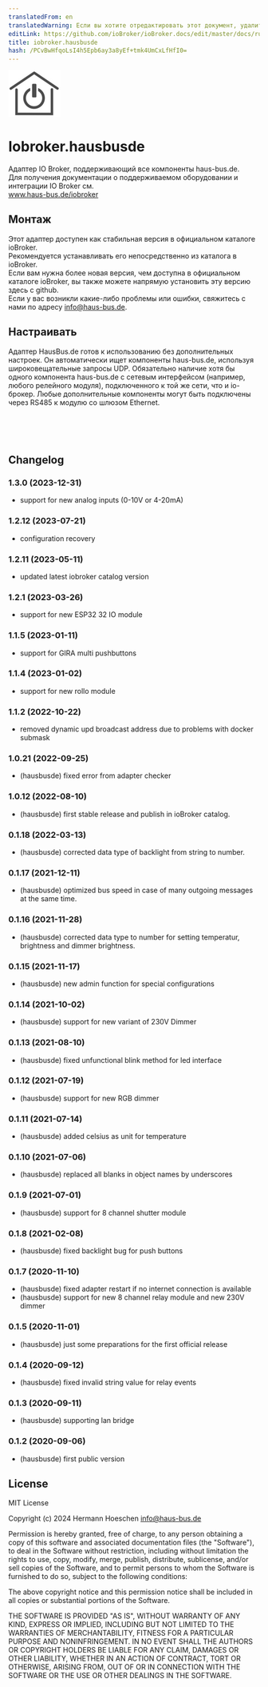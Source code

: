 ```yaml
---
translatedFrom: en
translatedWarning: Если вы хотите отредактировать этот документ, удалите поле «translationFrom», в противном случае этот документ будет снова автоматически переведен
editLink: https://github.com/ioBroker/ioBroker.docs/edit/master/docs/ru/adapterref/iobroker.hausbus_de/README.md
title: iobroker.hausbusde
hash: /PCvBwHfqoLsI4h5Epb6ay3a8yEf+tmk4UmCxLfHfI0=
---
```

![Логотип](../../../en/adapterref/iobroker.hausbus_de/admin/hausbusde.png)

# Iobroker.hausbusde
Адаптер IO Broker, поддерживающий все компоненты haus-bus.de.<br> Для получения документации о поддерживаемом оборудовании и интеграции IO Broker см.<br> www.haus-bus.de/iobroker

## Монтаж<a name="installation"></a>
Этот адаптер доступен как стабильная версия в официальном каталоге ioBroker.<br> Рекомендуется устанавливать его непосредственно из каталога в ioBroker.<br> Если вам нужна более новая версия, чем доступна в официальном каталоге ioBroker, вы также можете напрямую установить эту версию здесь с github.<br> Если у вас возникли какие-либо проблемы или ошибки, свяжитесь с нами по адресу info@haus-bus.de.<br>

## Настраивать
Адаптер HausBus.de готов к использованию без дополнительных настроек. Он автоматически ищет компоненты haus-bus.de, используя широковещательные запросы UDP. Обязательно наличие хотя бы одного компонента haus-bus.de с сетевым интерфейсом (например, любого релейного модуля), подключенного к той же сети, что и io-брокер. Любые дополнительные компоненты могут быть подключены через RS485 к модулю со шлюзом Ethernet.

<br> <br> <br>

## Changelog
<!--
  Placeholder for the next version (at the beginning of the line):
  ### **WORK IN PROGRESS** 
-->
### 1.3.0 (2023-12-31) 
* support for new analog inputs (0-10V or 4-20mA)

### 1.2.12 (2023-07-21) 
* configuration recovery

### 1.2.11 (2023-05-11) 
* updated latest iobroker catalog version

### 1.2.1 (2023-03-26)
* support for new ESP32 32 IO module

### 1.1.5 (2023-01-11)
* support for GIRA multi pushbuttons

### 1.1.4 (2023-01-02)
* support for new rollo module

### 1.1.2 (2022-10-22)
* removed dynamic upd broadcast address due to problems with docker submask

### 1.0.21 (2022-09-25)
* (hausbusde) fixed error from adapter checker

### 1.0.12 (2022-08-10)
* (hausbusde) first stable release and publish in ioBroker catalog.

### 0.1.18 (2022-03-13) 
* (hausbusde) corrected data type of backlight from string to number.

### 0.1.17 (2021-12-11) 
* (hausbusde) optimized bus speed in case of many outgoing messages at the same time.

### 0.1.16 (2021-11-28) 
* (hausbusde) corrected data type to number for setting temperatur, brightness and dimmer brightness.

### 0.1.15 (2021-11-17) 
* (hausbusde) new admin function for special configurations

### 0.1.14 (2021-10-02) 
* (hausbusde) support for new variant of 230V Dimmer

### 0.1.13 (2021-08-10) 
* (hausbusde) fixed unfunctional blink method for led interface

### 0.1.12 (2021-07-19) 
* (hausbusde) support for new RGB dimmer

### 0.1.11 (2021-07-14)
* (hausbusde) added celsius as unit for temperature

### 0.1.10 (2021-07-06)
* (hausbusde) replaced all blanks in object names by underscores

### 0.1.9 (2021-07-01)
* (hausbusde) support for 8 channel shutter module

### 0.1.8 (2021-02-08)
* (hausbusde) fixed backlight bug for push buttons

### 0.1.7 (2020-11-10)
* (hausbusde) fixed adapter restart if no internet connection is available
* (hausbusde) support for new 8 channel relay module and new 230V dimmer

### 0.1.5 (2020-11-01)
* (hausbusde) just some preparations for the first official release

### 0.1.4 (2020-09-12)
* (hausbusde) fixed invalid string value for relay events

### 0.1.3 (2020-09-11)
* (hausbusde) supporting lan bridge

### 0.1.2 (2020-09-06)
* (hausbusde) first public version

## License
MIT License

Copyright (c) 2024 Hermann Hoeschen <info@haus-bus.de>

Permission is hereby granted, free of charge, to any person obtaining a copy
of this software and associated documentation files (the "Software"), to deal
in the Software without restriction, including without limitation the rights
to use, copy, modify, merge, publish, distribute, sublicense, and/or sell
copies of the Software, and to permit persons to whom the Software is
furnished to do so, subject to the following conditions:

The above copyright notice and this permission notice shall be included in all
copies or substantial portions of the Software.

THE SOFTWARE IS PROVIDED "AS IS", WITHOUT WARRANTY OF ANY KIND, EXPRESS OR
IMPLIED, INCLUDING BUT NOT LIMITED TO THE WARRANTIES OF MERCHANTABILITY,
FITNESS FOR A PARTICULAR PURPOSE AND NONINFRINGEMENT. IN NO EVENT SHALL THE
AUTHORS OR COPYRIGHT HOLDERS BE LIABLE FOR ANY CLAIM, DAMAGES OR OTHER
LIABILITY, WHETHER IN AN ACTION OF CONTRACT, TORT OR OTHERWISE, ARISING FROM,
OUT OF OR IN CONNECTION WITH THE SOFTWARE OR THE USE OR OTHER DEALINGS IN THE
SOFTWARE.